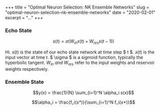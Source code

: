+++
title = "Optimal Neuron Selection: NK Ensemble Networks"
slug = "optimal-neuron-selection-nk-ensemble-networks"
date = "2020-02-01"
excerpt = "..."
+++

### Echo State

```math
s(t) = \sigma(W_{in} x(t) + W_{res} s(t-1))
```

Hi. $s(t)$ is the state of our echo state network at time step $ t $. $x(t)$ is the input vector at time $t$. $ \sigma $ is a sigmoid function, typically the hyperbolic tangent. $W_{in}\ {and}\ W_{res}$ refer to the input weights and reservoir weights respectively.

### Ensemble State

```math
y(x) = \frac{1}{N} \sum_{i=1}^N \alpha_i s(x)
```

```math
\alpha_i = \frac{f_i(x*)}{\sum_{i=1}^N f_i(x*)}
```
